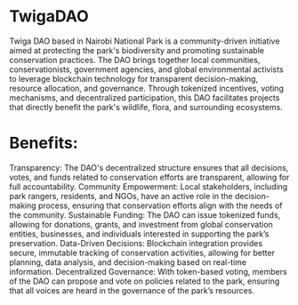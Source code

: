 # TwigaDAO
Twiga DAO based in Nairobi National Park is a community-driven initiative aimed at protecting the park's biodiversity and promoting sustainable conservation practices. 
The DAO brings together local communities, conservationists, government agencies, and global environmental activists to leverage blockchain technology for transparent decision-making, resource allocation, and governance. Through tokenized incentives, voting mechanisms, and decentralized participation, this DAO facilitates projects that directly benefit the park's wildlife, flora, and surrounding ecosystems.

# Benefits:

Transparency: The DAO's decentralized structure ensures that all decisions, votes, and funds related to conservation efforts are transparent, allowing for full accountability.
Community Empowerment: Local stakeholders, including park rangers, residents, and NGOs, have an active role in the decision-making process, ensuring that conservation efforts align with the needs of the community.
Sustainable Funding: The DAO can issue tokenized funds, allowing for donations, grants, and investment from global conservation entities, businesses, and individuals interested in supporting the park’s preservation.
Data-Driven Decisions: Blockchain integration provides secure, immutable tracking of conservation activities, allowing for better planning, data analysis, and decision-making based on real-time information.
Decentralized Governance: With token-based voting, members of the DAO can propose and vote on policies related to the park, ensuring that all voices are heard in the governance of the park’s resources.
